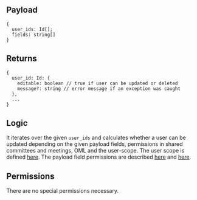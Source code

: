 ## Payload

```
{
  user_ids: Id[];
  fields: string[]
}
```

## Returns

```
{
  user_id: Id: {
    editable: boolean // true if user can be updated or deleted
    message?: string // error message if an exception was caught
  },
  ...
}
```

## Logic

It iterates over the given `user_ids` and calculates whether a user can be updated depending on the given payload fields, permissions in shared committees and meetings, OML and the user-scope. The user scope is defined [here](https://github.com/OpenSlides/OpenSlides/wiki/Users#user-scopes). The payload field permissions are described [here](https://github.com/OpenSlides/openslides-backend/blob/main/docs/actions/user.update.md) and [here](https://github.com/OpenSlides/openslides-backend/blob/main/docs/actions/user.create.md).

## Permissions

There are no special permissions necessary.
